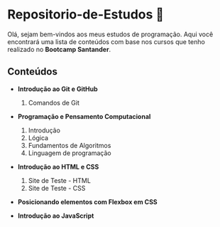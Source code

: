 # Repositorio-de-Estudos 📘

Olá, sejam bem-vindos aos meus estudos de programação. Aqui você encontrará uma lista de conteúdos com base nos cursos que tenho realizado no **Bootcamp Santander**.

## Conteúdos

- **Introdução ao Git e GitHub**
    1. Comandos de Git

- **Programação e Pensamento Computacional**
    1. Introdução
    2. Lógica
    3. Fundamentos de Algoritmos
    4. Linguagem de programação

- **Introdução ao HTML e CSS**
    1. Site de Teste - HTML 
    2. Site de Teste - CSS

- **Posicionando elementos com Flexbox em CSS**
- **Introdução ao JavaScript**